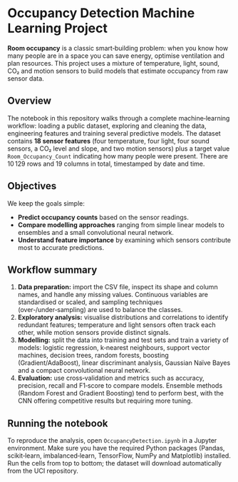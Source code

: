 # Occupancy Detection Machine Learning Project

**Room occupancy** is a classic smart‑building problem: when you know how many people are in a space you can save energy, optimise ventilation and plan resources.  This project uses a mixture of temperature, light, sound, CO₂ and motion sensors to build models that estimate occupancy from raw sensor data.

## Overview

The notebook in this repository walks through a complete machine‑learning workflow: loading a public dataset, exploring and cleaning the data, engineering features and training several predictive models.  The dataset contains **18 sensor features** (four temperature, four light, four sound sensors, a CO₂ level and slope, and two motion sensors) plus a target value `Room_Occupancy_Count` indicating how many people were present.  There are 10 129 rows and 19 columns in total, timestamped by date and time.

## Objectives

We keep the goals simple:

* **Predict occupancy counts** based on the sensor readings.
* **Compare modelling approaches** ranging from simple linear models to ensembles and a small convolutional neural network.
* **Understand feature importance** by examining which sensors contribute most to accurate predictions.

## Workflow summary

1. **Data preparation:** import the CSV file, inspect its shape and column names, and handle any missing values.  Continuous variables are standardised or scaled, and sampling techniques (over‑/under‑sampling) are used to balance the classes.
2. **Exploratory analysis:** visualise distributions and correlations to identify redundant features; temperature and light sensors often track each other, while motion sensors provide distinct signals.
3. **Modelling:** split the data into training and test sets and train a variety of models: logistic regression, k‑nearest neighbours, support vector machines, decision trees, random forests, boosting (Gradient/AdaBoost), linear discriminant analysis, Gaussian Naïve Bayes and a compact convolutional neural network.
3. **Evaluation:** use cross‑validation and metrics such as accuracy, precision, recall and F1‑score to compare models.  Ensemble methods (Random Forest and Gradient Boosting) tend to perform best, with the CNN offering competitive results but requiring more tuning.

## Running the notebook

To reproduce the analysis, open `OccupancyDetection.ipynb` in a Jupyter environment.  Make sure you have the required Python packages (Pandas, scikit‑learn, imbalanced‑learn, TensorFlow, NumPy and Matplotlib) installed.  Run the cells from top to bottom; the dataset will download automatically from the UCI repository.
